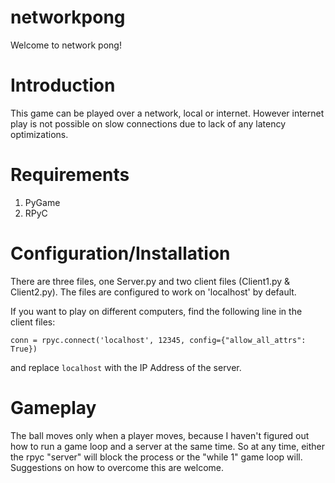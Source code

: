 # networkpong

Welcome to network pong! 

Introduction
============
This game can be played over a network, local or internet. However internet play is not possible on slow connections due to lack of any latency optimizations.

Requirements
============
1) PyGame
2) RPyC

Configuration/Installation
===========================
There are three files, one Server.py and two client files (Client1.py & Client2.py).
The files are configured to work on 'localhost' by default. 

If you want to play on different computers, find the following line in the client files:

`conn = rpyc.connect('localhost', 12345, config={"allow_all_attrs": True})`

and replace `localhost` with the IP Address of the server.


Gameplay
==========
The ball moves only when a player moves, because I haven't figured out how to run a game loop and a server at the same time. So at any time, either the rpyc "server" will block the process or the "while 1" game loop will. Suggestions on how to overcome this are welcome.
